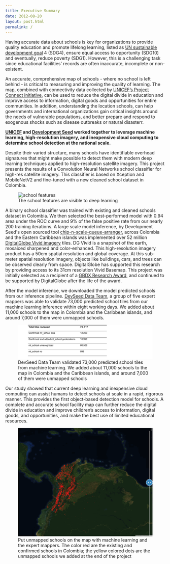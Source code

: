 ```yaml
---
title: Executive Summary
date: 2012-08-20
layout: post.html
permalink: /
---
```


Having accurate data about schools is key for organizations to provide quality education and promote lifelong learning, listed as [UN sustainable development goal](https://sustainabledevelopment.un.org/?menu=1300) 4 (SDG4), ensure equal access to opportunity (SDG10) and eventually, reduce poverty (SDG1). However, this is a challenging task since educational facilities’ records are often inaccurate, incomplete or non-existent.

An accurate, comprehensive map of schools - where no school is left behind - is critical to measuring and improving the quality of learning. The map, combined with connectivity data collected by [UNICEF’s Project Connect initiative](https://www.unicef.org/innovation/school-mapping), can be used to reduce the digital divide in education and improve access to information, digital goods and opportunities for entire communities. In addition, understanding the location schools, can help governments and international organizations gain critical insights around the needs of vulnerable populations, and better prepare and respond to exogenous shocks such as disease outbreaks or natural disasterr.

**[UNICEF](https://www.unicef.org/) and [Development Seed](http://devseed.com/doc-seed) worked together to leverage machine learning, high-resolution imagery, and inexpensive cloud computing to determine school detection at the national scale.**

Despite their varied structure, many schools have identifiable overhead signatures that might make possible to detect them with modern deep learning techniques applied to high-resolution satellite imagery. This project presents the results of a Convolution Neural Networks school classifier for high-res satellite imagery. This classifier is based on Xception and MobileNetV2 and fine-tuned with a new cleaned school dataset in Colombia.

<figure class="align-center">
	<img src="assets/graphics/content/methodology/school_features.png" alt="school features" />
	<figcaption>The school features are visible to deep learning</figcaption>
</figure>

A binary school classifier was trained with existing and cleaned schools dataset in Colombia. We then selected the best-performed model with 0.94 area under the ROC curve and 9% of the false positive rate from our nearly 200 training iterations. A large scale model inference, by Development Seed's open sourced tool [chip-n-scale-queue-arranger](https://github.com/developmentseed/chip-n-scale-queue-arranger), across Colombia and the Eastern Caribbean islands was implemented over 52 million [DigitalGlobe Vivid imagery](https://mapsapidocs.digitalglobe.com/docs/imagery-and-basemaps) tiles. DG Vivid is a snapshot of the earth, mosaiced sharpened and color-enhanced. This high-resolution imagery product has a 50cm spatial resolution and global coverage. At this sub-meter spatial resolution imagery, objects like buildings, cars, and trees can be observed clearly from space. DigitalGlobe has supported this research by providing access to its 31cm resolution Vivid Basemap. This project was initially selected as a recipient of a [GBDX Research Award](http://blog.digitalglobe.com/industry/gbdx-for-sustainability-challenge-mapping-every-school-in-the-world-and-reducing-the-digital-divide-in-education/), and continued to be supported by DigitalGlobe after the life of the award.

After the model inference, we downloaded the model predicted schools from our inference pipeline. [DevSeed Data Team](https://medium.com/devseed/announcing-devseed-data-1a3d8102cb23), a group of five expert mappers was able to validate 73,000 predicted school tiles from our machine learning inference within eight working days. We added about 11,000 schools to the map in Colombia and the Caribbean islands, and around 7,000 of them were unmapped schools.

<figure class="align-center">
	<img src="assets/graphics/content/results/table-2.png" alt="stats of ml schools" />
	<figcaption>DevSeed Data Team validated 73,000 predicted school tiles from machine learning. We added about 11,000 schools to the map in Colombia and the Caribbean islands, and around 7,000 of them were unmapped schools</figcaption>
</figure>

Our study showed that current deep learning and inexpensive cloud computing can assist humans to detect schools at scale in a rapid, rigorous manner. This provides the first object-based detection model for schools. A complete and accurate school facility map can further reduce the digital divide in education and improve children’s access to information, digital goods, and opportunities, and make the best use of limited educational resources.

<figure class="align-center">
	<img src="assets/graphics/content/results/unicef-final_schools.gif" alt="Put unmapped schools on the map with machine learning" />
	<figcaption> Put unmapped schools on the map with machine learning and the expert mappers. The color red are the existing and confirmed schools in Colombia; the yellow colored dots are the unmapped schools we added at the end of the project</figcaption>
</figure>
